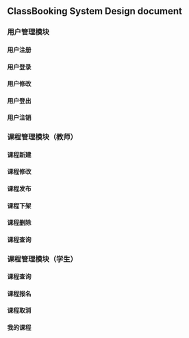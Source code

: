 ## ClassBooking System Design document

### 用户管理模块

#### 用户注册

#### 用户登录

#### 用户修改

#### 用户登出

#### 用户注销

### 课程管理模块（教师）

#### 课程新建

#### 课程修改

#### 课程发布

#### 课程下架

#### 课程删除

#### 课程查询

### 课程管理模块（学生）

#### 课程查询

#### 课程报名

#### 课程取消

#### 我的课程





